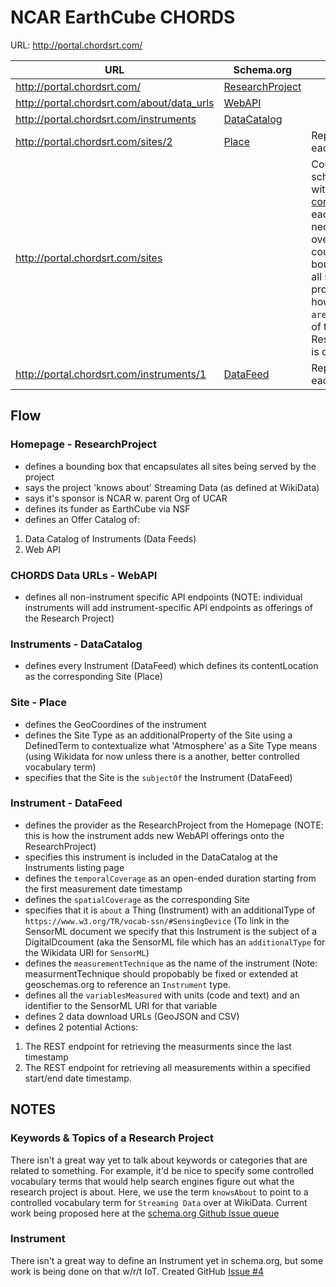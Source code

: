 # NCAR EarthCube CHORDS #

URL: http://portal.chordsrt.com/

| URL | Schema.org | Notes |
| --- | ---------- | ----- |
|  http://portal.chordsrt.com/ | [ResearchProject](https://github.com/earthcubearchitecture-project418/p419dcatservices/blob/master/CHORDS/ResearchProject.jsonld) |  |
| http://portal.chordsrt.com/about/data_urls | [WebAPI](https://github.com/earthcubearchitecture-project418/p419dcatservices/blob/master/CHORDS/WebAPI.jsonld) |  |
| http://portal.chordsrt.com/instruments | [DataCatalog](https://github.com/earthcubearchitecture-project418/p419dcatservices/blob/master/CHORDS/DataCatalog.jsonld) |  |
| http://portal.chordsrt.com/sites/2 | [Place](https://github.com/earthcubearchitecture-project418/p419dcatservices/blob/master/CHORDS/Place.jsonld) | Repeatable for each site page |
| http://portal.chordsrt.com/sites |  | Could define a schema.org/Place with an array of [containsPlace](https://schema.org/containsPlace) for each Site, but not necessary (This overall Place could be the bounding box of all sites for this project and be how the `areaServed` field of teh ResearchProject is defined) |
| http://portal.chordsrt.com/instruments/1 | [DataFeed](https://github.com/earthcubearchitecture-project418/p419dcatservices/blob/master/CHORDS/DataFeed.jsonld) | Repeatable for each insturment |

## Flow ##

### Homepage - ResearchProject ###

* defines a bounding box that encapsulates all sites being served by the project
* says the project 'knows about' Streaming Data (as defined at WikiData)
* says it's sponsor is NCAR w. parent Org of UCAR
* defines its funder as EarthCube via NSF
* defines an Offer Catalog of:

1. Data Catalog of Instruments (Data Feeds)
2. Web API

### CHORDS Data URLs - WebAPI ###

* defines all non-instrument specific API endpoints (NOTE: individual instruments will add instrument-specific API endpoints as offerings of the Research Project)

### Instruments - DataCatalog ###

* defines every Instrument (DataFeed) which defines its contentLocation as the corresponding Site (Place)

### Site - Place ###

* defines the GeoCoordines of the instrument
* defines the Site Type as an additionalProperty of the Site using a DefinedTerm to contextualize what 'Atmosphere' as a Site Type means (using Wikidata for now unless there is a another, better controlled vocabulary term)
* specifies that the Site is the `subjectOf` the Instrument (DataFeed)

### Instrument - DataFeed ###

* defines the provider as the ResearchProject from the Homepage (NOTE: this is how the instrument adds new WebAPI offerings onto the ResearchProject)
* specifies this instrument is included in the DataCatalog at the Instruments listing page
* defines the `temporalCoverage` as an open-ended duration starting from the first measurement date timestamp
* defines the `spatialCoverage` as the corresponding Site
* specifies that it is `about` a Thing (Instrument) with an additionalType of `https://www.w3.org/TR/vocab-ssn/#SensingDevice` (To link in the SensorML document we specify that this Instrument is the subject of a DigitalDcoument (aka the SensorML file which has an `additionalType` for the Wikidata URI for `SensorML`)
* defines the `measurementTechnique` as the name of the instrument (Note: measurmentTechnique should propobably be fixed or extended at geoschemas.org to reference an `Instrument` type.
* defines all the `variablesMeasured` with units (code and text) and an identifier to the SensorML URI for that variable
* defines 2 data download URLs (GeoJSON and CSV) 
* defines 2 potential Actions:

1. The REST endpoint for retrieving the measurments since the last timestamp
2. The REST endpoint for retrieving all measurements within a specified start/end date timestamp. 

## NOTES ##

### Keywords & Topics of a Research Project ###

There isn't a great way yet to talk about keywords or categories that are related to something. For example, it'd be nice to specify some controlled vocabulary terms that would help search engines figure out what the research project is about. Here, we use the term `knowsAbout` to point to a controlled vocabulary term for `Streaming Data` over at WikiData. Current work being proposed here at the [schema.org Github Issue queue](https://github.com/schemaorg/schemaorg/issues/2257)

### Instrument ###

There isn't a great way to define an Instrument yet in schema.org, but some work is being done on that w/r/t IoT. Created GitHub [Issue #4](https://github.com/earthcubearchitecture-project418/p419dcatservices/issues/4)

